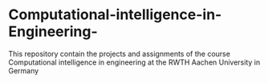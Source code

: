 # Computational-intelligence-in-Engineering-
This repository contain the projects and assignments of the course Computational intelligence in engineering at the RWTH Aachen University in Germany
